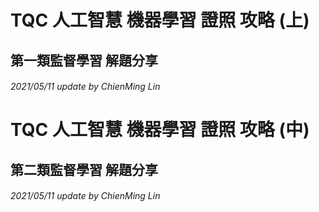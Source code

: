 # TQC 人工智慧 機器學習 證照 攻略 (上)
## 第一類監督學習 解題分享
###### 2021/05/11 update by ChienMing Lin 



# TQC 人工智慧 機器學習 證照 攻略 (中)

## 第二類監督學習 解題分享

###### 2021/05/11 update by ChienMing Lin 